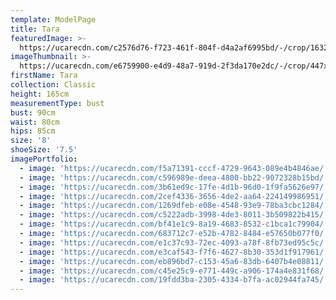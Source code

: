```yaml
---
template: ModelPage
title: Tara
featuredImage: >-
  https://ucarecdn.com/c2576d76-f723-461f-804f-d4a2af6995bd/-/crop/1632x1056/0,123/-/preview/
imageThumbnail: >-
  https://ucarecdn.com/e6759900-e4d9-48a7-919d-2f3da170e2dc/-/crop/447x591/211,219/-/preview/
firstName: Tara
collection: Classic
height: 165cm
measurementType: bust
bust: 90cm
waist: 80cm
hips: 85cm
size: '8'
shoeSize: '7.5'
imagePortfolio:
  - image: 'https://ucarecdn.com/f5a71391-cccf-4729-9643-089e4b4846ae/'
  - image: 'https://ucarecdn.com/c596989e-deea-4800-bb22-9072328b15bd/'
  - image: 'https://ucarecdn.com/3b61ed9c-17fe-4d1b-96d0-1f9fa5626e97/'
  - image: 'https://ucarecdn.com/2cef4336-3656-4de2-aa64-224149986951/'
  - image: 'https://ucarecdn.com/1269dfeb-e08e-4548-93e9-78ba3cbc1284/'
  - image: 'https://ucarecdn.com/c5222adb-3998-4de3-8011-3b509822b415/'
  - image: 'https://ucarecdn.com/bf41e1c9-8a19-4683-8532-c1bca1c79904/'
  - image: 'https://ucarecdn.com/683712c7-e52b-4782-8484-e57650b077f0/'
  - image: 'https://ucarecdn.com/e1c37c93-72ec-4093-a78f-8fb73ed95c5c/'
  - image: 'https://ucarecdn.com/e3caf543-f7f6-4627-8b30-353d1f917961/'
  - image: 'https://ucarecdn.com/eb896bd7-c153-45a6-83db-6407b4e08811/'
  - image: 'https://ucarecdn.com/c45e25c9-e771-449c-a906-174a4e831f68/'
  - image: 'https://ucarecdn.com/19fdd3ba-2305-4334-b7fa-ac02944fa745/'
---
```


